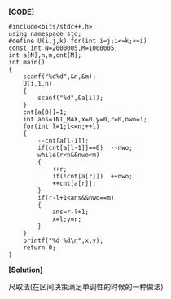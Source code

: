 **[CODE]**

	#include<bits/stdc++.h>
	using namespace std;
	#define U(i,j,k) for(int i=j;i<=k;++i)
	const int N=2000005,M=1000005;
	int a[N],n,m,cnt[M];
	int main()
	{
		scanf("%d%d",&n,&m);
		U(i,1,n)
		{
			scanf("%d",&a[i]);
		}
		cnt[a[0]]=1;
		int ans=INT_MAX,x=0,y=0,r=0,nwo=1;
		for(int l=1;l<=n;++l)
		{
			--cnt[a[l-1]];
			if(cnt[a[l-1]]==0)	--nwo;
			while(r<n&&nwo<m)
			{
				++r;
				if(!cnt[a[r]])	++nwo;
				++cnt[a[r]];
			}
			if(r-l+1<ans&&nwo==m)
			{
				ans=r-l+1;
				x=l;y=r;
			}
		}
		printf("%d %d\n",x,y);
		return 0;
	}

**[Solution]**

尺取法(在区间决策满足单调性的时候的一种做法)
